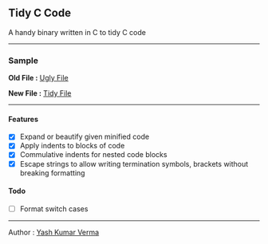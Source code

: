 Tidy C Code
---

A handy binary written in C to tidy C code

---
### Sample

**Old File :** [Ugly File](./example/ugly.c)

**New File :** [Tidy File](./example/tidy.c)

---
#### Features
- [x] Expand or beautify given minified code
- [x] Apply indents to blocks of code
- [x] Commulative indents for nested code blocks
- [x] Escape strings to allow writing termination symbols, brackets without breaking formatting

#### Todo
- [ ] Format switch cases

---
Author : [Yash Kumar Verma](http://github.com/yashkumarverma)